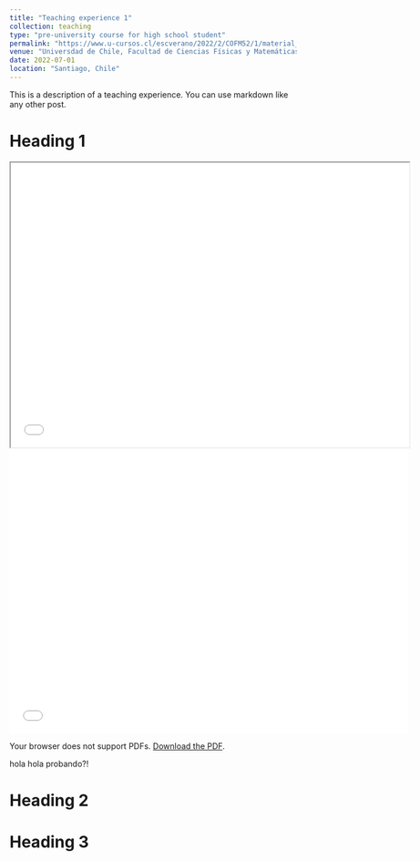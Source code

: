 ```yaml
---
title: "Teaching experience 1"
collection: teaching
type: "pre-university course for high school student"
permalink: "https://www.u-cursos.cl/escverano/2022/2/COFM52/1/material_docente/"
venue: "Universdad de Chile, Facultad de Ciencias Físicas y Matemáticas"
date: 2022-07-01
location: "Santiago, Chile"
---
```


This is a description of a teaching experience. You can use markdown like any other post.

Heading 1
======
<iframe src="/files/Auxiliar_1_Aplicando_los_fundamentos_f_sicos_del_Modelo_Est_ndar.pdf" width="700" height="500"></iframe>

<embed src="/files/Auxiliar_1_Aplicando_los_fundamentos_f_sicos_del_Modelo_Est_ndar.pdf" type="application/pdf" width="700px" height="500px" />

<object data="/files/Auxiliar_1_Aplicando_los_fundamentos_f_sicos_del_Modelo_Est_ndar.pdf" width="100%" height="600px">
  <p>Your browser does not support PDFs. <a href="/files/Auxiliar_1_Aplicando_los_fundamentos_f_sicos_del_Modelo_Est_ndar.pdf">Download the PDF</a>.</p>
</object>
hola hola probando?!

Heading 2
======

Heading 3
======
